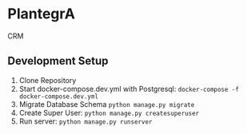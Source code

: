 # PlantegrA

CRM

## Development Setup

1. Clone Repository
2. Start docker-compose.dev.yml with Postgresql: `docker-compose -f docker-compose.dev.yml`
3. Migrate Database Schema `python manage.py migrate`
4. Create Super User: `python manage.py createsuperuser`
5. Run server: `python manage.py runserver`